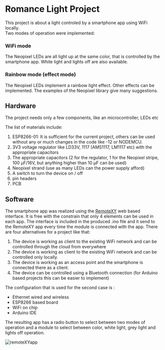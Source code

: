 # Romance Light Project

This project is about a light controled by a smartphone app using WiFi locally.   
Two modes of operation were implemented:   
### WiFi mode 
The Neopixel LEDs are all light up at the same color, that is controlled by the smartphone app. White light and lights off are also available.   

### Rainbow mode (effect mode)   
The Neopixel LEDs implement a rainbow light effect. Other effects can be implemented. The examples of the Neopixel library give many suggestions.



## Hardware 

The project needs only a  few components, like an microcontroller, LEDs etc

The list of materials include:

1. ESP8266-01: It is sufficient for the current project, others can be used without any or much changes in the code like -12 or NODEMCU.
2. 3V3 voltage regulator like LD33V, 1117 (AMS1117, LM1117 etc) with the appropriate capacitors
3. The appropriate capacitors (2 for the regulator, 1 for the Neopixel stripe, 100 μF/16V, but anything higher than 10 μF can be used)
4. Neopixel strand (use as many LEDs can the power supply afford) 
5. A switch to turn the device on / off
6. pin headers
7. PCB

## Software   

The smartphone app was realized using the [RemoteXY](https://remotexy.com/) web based interface. It is free with the constrain that only 4 elements can be used in each app. The interface is included in the produced .ino file and it send to the RemoteXY app every time the module is connected with the app.
There are four alternatives for a project like that:   
1. The device is working as client to the existing WiFi network and can be controlled through the cloud from everywhere
2. The device is working as client to the existing WiFi network and can be controlled only locally.
3. The device is working as an access point and the smartphone is connected there as a client.
4. The device can be controlled using a Bluetooth connection (for Arduino based projects this can be easier to implement)

The configuration that is used for the second case is :    
- Ethernet wired and wireless
- ESP8266 based board
- WiFi on chip
- Arduino IDE

The resulting app has a radio button to select between two modes of operation and a module to select between color, white light, grey light and lights off operation.   

![remoteXYapp](https://user-images.githubusercontent.com/9993080/171569090-cd53ffad-1b51-4825-abc7-73ff495f0e73.png)





 
